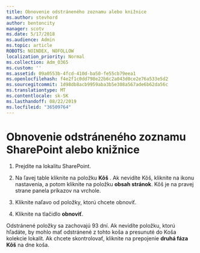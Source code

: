 ```yaml
---
title: Obnovenie odstráneného zoznamu alebo knižnice
ms.author: stevhord
author: bentoncity
manager: scotv
ms.date: 5/17/2018
ms.audience: Admin
ms.topic: article
ROBOTS: NOINDEX, NOFOLLOW
localization_priority: Normal
ms.collection: Adm_O365
ms.custom: ''
ms.assetid: 09a0553b-4fcd-410d-ba50-fe55cb79eea1
ms.openlocfilehash: f4e2f1c0dd798e22b6c2a043d0ce2e76a533e5d2
ms.sourcegitcommit: 1d98db8acb9959aba3b5e308a567ade6b62da56c
ms.translationtype: MT
ms.contentlocale: sk-SK
ms.lasthandoff: 08/22/2019
ms.locfileid: "36509764"
---
```

# <a name="restore-a-deleted-sharepoint-list-or-library"></a>Obnovenie odstráneného zoznamu SharePoint alebo knižnice

1. Prejdite na lokalitu SharePoint.
    
2. Na ľavej table kliknite na položku **Kôš** . Ak nevidíte Kôš, kliknite na ikonu nastavenia, a potom kliknite na položku **obsah stránok**. Kôš je na pravej strane panela príkazov na vrchole.
    
3. Kliknite naľavo od položky, ktorú chcete obnoviť.
    
4. Kliknite na tlačidlo **obnoviť**.
    
Odstránené položky sa zachovajú 93 dní. Ak nevidíte položku, ktorú hľadáte, by mohlo mať odstránené z tohto koša a presunuté do Koša kolekcie lokalít. Ak chcete skontrolovať, kliknite na prepojenie **druhá fáza Kôš** na dne koša. 
  

